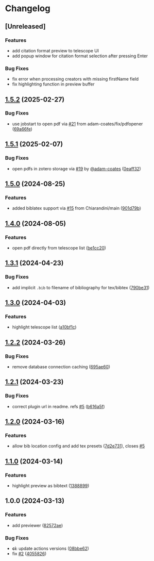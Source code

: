 # Changelog

## [Unreleased]

### Features

* add citation format preview to telescope UI
* add popup window for citation format selection after pressing Enter

### Bug Fixes

* fix error when processing creators with missing firstName field
* fix highlighting function in preview buffer

## [1.5.2](https://github.com/jmbuhr/telescope-zotero.nvim/compare/v1.5.1...v1.5.2) (2025-02-27)


### Bug Fixes

* use jobstart to open pdf via [#21](https://github.com/jmbuhr/telescope-zotero.nvim/issues/21) from adam-coates/fix/pdfopener ([69a66fe](https://github.com/jmbuhr/telescope-zotero.nvim/commit/69a66fef08ee30a566903af66f2316bf2e3d32d4))

## [1.5.1](https://github.com/jmbuhr/telescope-zotero.nvim/compare/v1.5.0...v1.5.1) (2025-02-07)


### Bug Fixes

* open pdfs in zotero storage via [#19](https://github.com/jmbuhr/telescope-zotero.nvim/issues/19) by [@adam-coates](https://github.com/adam-coates) ([0eaff32](https://github.com/jmbuhr/telescope-zotero.nvim/commit/0eaff324a79764da94d8037f57c958d8230192c5))

## [1.5.0](https://github.com/jmbuhr/telescope-zotero.nvim/compare/v1.4.0...v1.5.0) (2024-08-25)


### Features

* added biblatex support via [#15](https://github.com/jmbuhr/telescope-zotero.nvim/issues/15) from Chiarandini/main ([901d79b](https://github.com/jmbuhr/telescope-zotero.nvim/commit/901d79bec0ee7d28be783f57066e7fecb31ccdda))

## [1.4.0](https://github.com/jmbuhr/telescope-zotero.nvim/compare/v1.3.1...v1.4.0) (2024-08-05)


### Features

* open pdf directly from telescope list ([be1cc20](https://github.com/jmbuhr/telescope-zotero.nvim/commit/be1cc200031d376c8ca76af8ddd44974ed029e24))

## [1.3.1](https://github.com/jmbuhr/telescope-zotero.nvim/compare/v1.3.0...v1.3.1) (2024-04-23)


### Bug Fixes

* add implicit `.bib` to filename of bibliography for tex/bibtex ([790be31](https://github.com/jmbuhr/telescope-zotero.nvim/commit/790be315fa24366148606a390091cdc2b8491ff1))

## [1.3.0](https://github.com/jmbuhr/telescope-zotero.nvim/compare/v1.2.2...v1.3.0) (2024-04-03)


### Features

* highlight telescope list ([a10bf1c](https://github.com/jmbuhr/telescope-zotero.nvim/commit/a10bf1cbb47474318b457b00869ddf604a1c2291))

## [1.2.2](https://github.com/jmbuhr/telescope-zotero.nvim/compare/v1.2.1...v1.2.2) (2024-03-26)


### Bug Fixes

* remove database connection caching ([695ae60](https://github.com/jmbuhr/telescope-zotero.nvim/commit/695ae60d0f13dcce90bb3e358a6f833fd88e8b52))

## [1.2.1](https://github.com/jmbuhr/telescope-zotero.nvim/compare/v1.2.0...v1.2.1) (2024-03-23)


### Bug Fixes

* correct plugin url in readme. refs [#5](https://github.com/jmbuhr/telescope-zotero.nvim/issues/5) ([b616a5f](https://github.com/jmbuhr/telescope-zotero.nvim/commit/b616a5f1d2671618ed830090e9f9e39bf2ec722b))

## [1.2.0](https://github.com/jmbuhr/telescope-zotero.nvim/compare/v1.1.0...v1.2.0) (2024-03-16)


### Features

* allow bib location config and add tex presets ([7d2e731](https://github.com/jmbuhr/telescope-zotero.nvim/commit/7d2e73151e2ee3fbfe5e0eaa29f7b80c9620a077)), closes [#5](https://github.com/jmbuhr/telescope-zotero.nvim/issues/5)

## [1.1.0](https://github.com/jmbuhr/telescope-zotero.nvim/compare/v1.0.0...v1.1.0) (2024-03-14)


### Features

* highlight preview as bibtext ([1388899](https://github.com/jmbuhr/telescope-zotero.nvim/commit/138889918b9970ee7dab952c63dbb65ad9edfd43))

## 1.0.0 (2024-03-13)


### Features

* add previewer ([82572ae](https://github.com/jmbuhr/telescope-zotero.nvim/commit/82572ae09a06c07ed3a2062ceffb8ee6931fb838))


### Bug Fixes

* **ci:** update actions versions ([08bbe62](https://github.com/jmbuhr/telescope-zotero.nvim/commit/08bbe623ac913dec30c31db1d2add7531d190303))
* fix [#2](https://github.com/jmbuhr/telescope-zotero.nvim/issues/2) ([4055826](https://github.com/jmbuhr/telescope-zotero.nvim/commit/405582671f7c6f2c111055b8e9c976d87fbdba1c))
